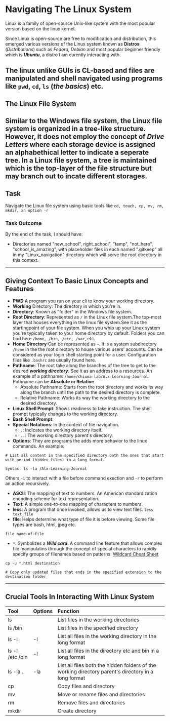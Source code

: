 # Navigating The Linux System

Linux is a family of open-source Unix-like system with the most popular version based on the linux kernel.

Since Linux is open-source are free to modification and distribution, this emerged various versions of the Linux system known as __Distros__ (*Distributions*) such as *Fedora*, *Debian* and most popular beginner friendly which is ***Ubuntu***, a distro I am curently interacting with.

The linux unlike GUIs is CL-based and files are manipulated and shell navigated using programs like `pwd`, `cd`, `ls` (*the basics*) etc.
---
## The Linux File System

Similar to the Windows file system, the Linux file system is organized in a tree-like structure. However, it does not employ the concept of ***Drive Letters*** where each storage device is assigned an alphabethical letter to indicate a seperate tree. In a Linux file system, a tree is maintained which is the top-layer of the file structure but may branch out to incate different storages.
---
## Task

Navigate the Linux file system using basic tools like `cd, touch, cp, mv, rm, mkdir, an option -r`

### Task Outcome

By the end of the task, I should have:

- Directories named "new_school", right_school", "temp", "not_here", "school_is_amazing", with placeholder files in each named ".gitkeep" all in my "Linux_navigation" directory which will serve the root directory in this context.
---
## Giving Context To Basic Linux Concepts and Features

- **PWD**:A program you run on your cli to know your working directory.
- **Working** Directory: The directory in which you're in.
- **Directory**: Known as "folder" in the Windows file system.
- **Root Directory**: Represented as `/` in the Linux file system.The top-most layer that houses everything in the linux file system.See it as the startingpoint of your file system. When you whip up your Linux system you're typically taken to your home directory by default. Folders you can find here `/home, /bin, /etc, /var`, etc.
- **Home Directory**:Can be represented as `~`. It is a system subdirectory `/home` in the the root directory to house various users' accounts. Can be considered as your login shell starting point for a user. Configuration files like `.bashrc` are usually found here. 
- **Pathname**: The root take along the branches of the tree to get to the desired ***working directory***. See it as an address to a resources. An example of a pathname:
`/home/chioma-lab/Alx-Learning-Journal`.
Pathname can be **Absolute or Relative**
	- Absolute Pathname: Starts from the root directory and works its way along the branch until the path to the desired directory is complete.
	- Relative Pathname: Works its way the working directory to the desired directory.
- **Linux Shell Prompt**: Shows readiness to take instruction. The shell prompt typically changes to the working directory.
- **Bash Shell Prompt**: 
- **Special Notations**: In the context of file navigation.
	- `.`: Indicates the working directory itself.
	- `..`: The working directory parent's directory.
- **Options**: They are programs the adds more behavior to the linux commands. An example:
 ```
# List all content in the specified directory both the ones that start with period (hidden files) in a long format.

Syntax: ls -la /Alx-Learning-Journal

```
Others,`-i` to interact with a file before command exection and `-r` to perform an action recursively.

- **ASCII**: The mapping of text to numbers. An American standardization encoding scheme for text representation.
- **Text**: A simple one-to-one mapping of characters to numbers.
- **less**: A program that once invoked, allows us to view text files.
`less text_file`
- **file**: Helps determine what type of file it is before viewing. Some file types are bash, html, jpeg etc.

`file name-of-file`
- `*`: Symbolizes a ***Wild card***. A command line feature that allows complex file manipulatins through the concept of special characters to rapidly specify groups of filenames based on patterns. 
[Wildcard Cheat Sheet](./wildcard_cheatsheet.md)

```
cp -u *.html destination

# Copy only updated files that ends in the specified extension to the destination folder

```
---
## Crucial Tools In Interacting With Linux System

| Tool | Options | Function |
|:---|:---|:---|
| ls | | List files in the working directories |
| ls /bin | | List files in the specified directory |
| ls -l | -l | List all files in the working directory in the long format |
| ls -l /etc /bin | -l | List all files in the directory etc and bin in a long format |
| ls -la .. | -la | List all files both the hidden folders of the working directory parent's directory in a long format|
| cp | | Copy files and directory |
| mv | | Move or rename files and directories |
| rm | | Remove files and directories |
| mkdir | | Create directory | 

